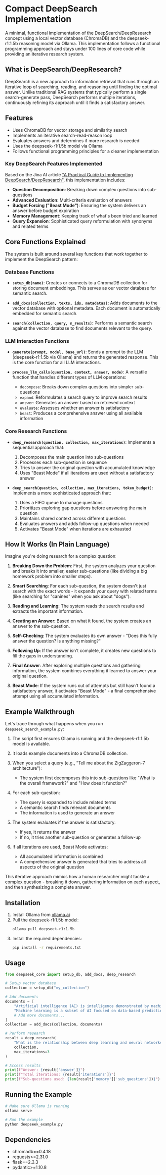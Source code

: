 # Compact DeepSearch Implementation

A minimal, functional implementation of the DeepSearch/DeepResearch concept using a local vector database (ChromaDB) and the deepseek-r1:1.5b reasoning model via Ollama. This implementation follows a functional programming approach and stays under 100 lines of core code while providing an iterative research system.

## What is DeepSearch/DeepResearch?

DeepSearch is a new approach to information retrieval that runs through an iterative loop of searching, reading, and reasoning until finding the optimal answer. Unlike traditional RAG systems that typically perform a single search-generate pass, DeepSearch performs multiple iterations, continuously refining its approach until it finds a satisfactory answer.

## Features

- Uses ChromaDB for vector storage and similarity search
- Implements an iterative search-read-reason loop
- Evaluates answers and determines if more research is needed
- Uses the deepseek-r1:1.5b model via Ollama
- Follows functional programming principles for a cleaner implementation

### Key DeepSearch Features Implemented

Based on the Jina AI article ["A Practical Guide to Implementing DeepSearch/DeepResearch"](https://jina.ai/news/a-practical-guide-to-implementing-deepsearch-deepresearch/), this implementation includes:

- **Question Decomposition**: Breaking down complex questions into sub-questions
- **Advanced Evaluation**: Multi-criteria evaluation of answers
- **Budget Forcing ("Beast Mode")**: Ensuring the system delivers an answer before budget expiration
- **Memory Management**: Keeping track of what's been tried and learned
- **Query Expansion**: Sophisticated query reformulation with synonyms and related terms

## Core Functions Explained

The system is built around several key functions that work together to implement the DeepSearch pattern:

### Database Functions

- **`setup_db(name)`**: Creates or connects to a ChromaDB collection for storing document embeddings. This serves as our vector database for semantic search.

- **`add_docs(collection, texts, ids, metadatas)`**: Adds documents to the vector database with optional metadata. Each document is automatically embedded for semantic search.

- **`search(collection, query, n_results)`**: Performs a semantic search against the vector database to find documents relevant to the query.

### LLM Interaction Functions

- **`generate(prompt, model, base_url)`**: Sends a prompt to the LLM (deepseek-r1:1.5b via Ollama) and returns the generated response. This is the core function for all LLM interactions.

- **`process_llm_calls(question, context, answer, mode)`**: A versatile function that handles different types of LLM operations:
  - `decompose`: Breaks down complex questions into simpler sub-questions
  - `expand`: Reformulates a search query to improve search results
  - `answer`: Generates an answer based on retrieved context
  - `evaluate`: Assesses whether an answer is satisfactory
  - `beast`: Produces a comprehensive answer using all available information

### Core Research Functions

- **`deep_research(question, collection, max_iterations)`**: Implements a sequential approach that:
  1. Decomposes the main question into sub-questions
  2. Processes each sub-question in sequence
  3. Tries to answer the original question with accumulated knowledge
  4. Uses "Beast Mode" if all iterations are used without a satisfactory answer

- **`deep_search(question, collection, max_iterations, token_budget)`**: Implements a more sophisticated approach that:
  1. Uses a FIFO queue to manage questions
  2. Prioritizes exploring gap questions before answering the main question
  3. Maintains shared context across different questions
  4. Evaluates answers and adds follow-up questions when needed
  5. Activates "Beast Mode" when iterations are exhausted

## How It Works (In Plain Language)

Imagine you're doing research for a complex question:

1. **Breaking Down the Problem**: First, the system analyzes your question and breaks it into smaller, easier sub-questions (like dividing a big homework problem into smaller steps).

2. **Smart Searching**: For each sub-question, the system doesn't just search with the exact words - it expands your query with related terms (like searching for "canines" when you ask about "dogs").

3. **Reading and Learning**: The system reads the search results and extracts the important information.

4. **Creating an Answer**: Based on what it found, the system creates an answer to the sub-question.

5. **Self-Checking**: The system evaluates its own answer - "Does this fully answer the question? Is anything missing?"

6. **Following Up**: If the answer isn't complete, it creates new questions to fill the gaps in understanding.

7. **Final Answer**: After exploring multiple questions and gathering information, the system combines everything it learned to answer your original question.

8. **Beast Mode**: If the system runs out of attempts but still hasn't found a satisfactory answer, it activates "Beast Mode" - a final comprehensive attempt using all accumulated information.

## Example Walkthrough

Let's trace through what happens when you run `deepseek_search_example.py`:

1. The script first ensures Ollama is running and the deepseek-r1:1.5b model is available.

2. It loads example documents into a ChromaDB collection.

3. When you select a query (e.g., "Tell me about the ZigZaggeron-7 architecture"):
   - The system first decomposes this into sub-questions like "What is the overall framework?" and "How does it function?"
   
4. For each sub-question:
   - The query is expanded to include related terms
   - A semantic search finds relevant documents
   - The information is used to generate an answer
   
5. The system evaluates if the answer is satisfactory:
   - If yes, it returns the answer
   - If no, it tries another sub-question or generates a follow-up
   
6. If all iterations are used, Beast Mode activates:
   - All accumulated information is combined
   - A comprehensive answer is generated that tries to address all aspects of the original question

This iterative approach mimics how a human researcher might tackle a complex question - breaking it down, gathering information on each aspect, and then synthesizing a complete answer.

## Installation

1. Install Ollama from [ollama.ai](https://ollama.ai)
2. Pull the deepseek-r1:1.5b model:
   ```bash
   ollama pull deepseek-r1:1.5b
   ```
3. Install the required dependencies:
   ```bash
   pip install -r requirements.txt
   ```

## Usage

```python
from deepseek_core import setup_db, add_docs, deep_research

# Setup vector database
collection = setup_db("my_collection")

# Add documents
documents = [
    "Artificial intelligence (AI) is intelligence demonstrated by machines.",
    "Machine learning is a subset of AI focused on data-based prediction.",
    # Add more documents...
]
collection = add_docs(collection, documents)

# Perform research
result = deep_research(
    "What is the relationship between deep learning and neural networks?",
    collection,
    max_iterations=3
)

# Access results
print(f"Answer: {result['answer']}")
print(f"Total iterations: {result['iterations']}")
print(f"Sub-questions used: {len(result['memory']['sub_questions'])}")
```

## Running the Example

```bash
# Make sure Ollama is running
ollama serve

# Run the example
python deepseek_example.py
```

## Dependencies

- chromadb==0.4.18
- requests>=2.31.0
- flask==2.3.3
- pydantic>=1.10.8 